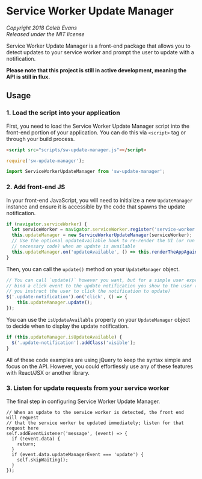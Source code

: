 # Service Worker Update Manager

*Copyright 2018 Caleb Evans*  
*Released under the MIT license*  

Service Worker Update Manager is a front-end package that allows you to detect
updates to your service worker and prompt the user to update with a
notification.

**Please note that this project is still in active development, meaning the API
is still in flux.**

## Usage

### 1. Load the script into your application

First, you need to load the Service Worker Update Manager script into the
front-end portion of your application. You can do this via `<script>` tag or
through your build process.

```html
<script src="scripts/sw-update-manager.js"></script>
```

```js
require('sw-update-manager');
```

```js
import ServiceWorkerUpdateManager from 'sw-update-manager';
```

### 2. Add front-end JS

In your front-end JavaScript, you will need to initialize a new `UpdateManager`
instance and ensure it is accessible by the code that spawns the update
notification.

```js
if (navigator.serviceWorker) {
  let serviceWorker = navigator.serviceWorker.register('service-worker.js');
  this.updateManager = new ServiceWorkerUpdateManager(serviceWorker);
  // Use the optional updateAvailable hook to re-render the UI (or run any other
  // necessary code) when an update is available
  this.updateManager.on('updateAvailable', () => this.renderTheAppAgain());
}
```

Then, you can call the `update()` method on your `UpdateManager` object.

```js
// You can call `update()` however you want, but for a simple user experience,
// bind a click event to the update notification you show to the user (a long as
// you instruct the user to click the notification to update)
$('.update-notification').on('click', () => {
	this.updateManager.update();
});
```

You can use the `isUpdateAvailable` property on your `UpdateManager` object to
decide when to display the update notification.

```js
if (this.updateManager.isUpdateAvailable) {
  $('.update-notification').addClass('visible');
} 
```

All of these code examples are using jQuery to keep the syntax simple and focus
on the API. However, you could effortlessly use any of these features with
React/JSX or another library.

### 3. Listen for update requests from your service worker

The final step in configuring Service Worker Update Manager.

```
// When an update to the service worker is detected, the front end will request
// that the service worker be updated immediately; listen for that request here
self.addEventListener('message', (event) => {
  if (!event.data) {
    return;
  }
  if (event.data.updateManagerEvent === 'update') {
    self.skipWaiting();
  }
});
```
